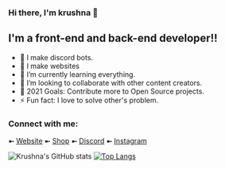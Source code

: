 ### Hi there, I'm krushna 👋

## I'm a front-end and back-end developer!!

- 🔭 I make discord bots.
- 🔭 I make websites
- 🌱 I’m currently learning everything.
- 👯 I’m looking to collaborate with other content creators.
- 🥅 2021 Goals: Contribute more to Open Source projects.
- ⚡ Fun fact: I love to solve other's problem.

### Connect with me:


➼ [Website](https://krushna.me)
➼ [Shop](https://krushna.me/botshop)
➼ [Discord](https://discord.gg/et67UY5J5C)
➼ [Instagram](https://www.instagram.com/itz___krushna/)


![Krushna's GitHub stats](https://github-readme-stats.vercel.app/api?username=krushna06&show_icons=true&theme=radical)
[![Top Langs](https://github-readme-stats.vercel.app/api/top-langs/?username=krushna06)](https://github.com/krushna06/github-readme-stats)




